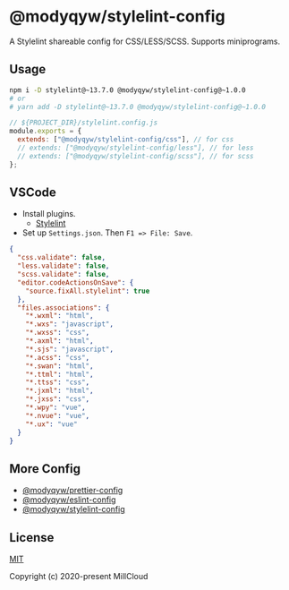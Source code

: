 # @modyqyw/stylelint-config

A Stylelint shareable config for CSS/LESS/SCSS. Supports miniprograms.

## Usage

```sh
npm i -D stylelint@~13.7.0 @modyqyw/stylelint-config@~1.0.0
# or
# yarn add -D stylelint@~13.7.0 @modyqyw/stylelint-config@~1.0.0
```

```js
// ${PROJECT_DIR}/stylelint.config.js
module.exports = {
  extends: ["@modyqyw/stylelint-config/css"], // for css
  // extends: ["@modyqyw/stylelint-config/less"], // for less
  // extends: ["@modyqyw/stylelint-config/scss"], // for scss
};
```

## VSCode

- Install plugins.
  - [Stylelint](https://marketplace.visualstudio.com/items?itemName=stylelint.vscode-stylelint)
- Set up `Settings.json`. Then `F1 => File: Save`.

```json
{
  "css.validate": false,
  "less.validate": false,
  "scss.validate": false,
  "editor.codeActionsOnSave": {
    "source.fixAll.stylelint": true
  },
  "files.associations": {
    "*.wxml": "html",
    "*.wxs": "javascript",
    "*.wxss": "css",
    "*.axml": "html",
    "*.sjs": "javascript",
    "*.acss": "css",
    "*.swan": "html",
    "*.ttml": "html",
    "*.ttss": "css",
    "*.jxml": "html",
    "*.jxss": "css",
    "*.wpy": "vue",
    "*.nvue": "vue",
    "*.ux": "vue"
  }
}
```

## More Config

- [@modyqyw/prettier-config](https://github.com/MillCloud/prettier-config#readme)
- [@modyqyw/eslint-config](https://github.com/MillCloud/eslint-config#readme)
- [@modyqyw/stylelint-config](https://github.com/MillCloud/stylelint-config#readme)

## License

[MIT](./LICENSE)

Copyright (c) 2020-present MillCloud
